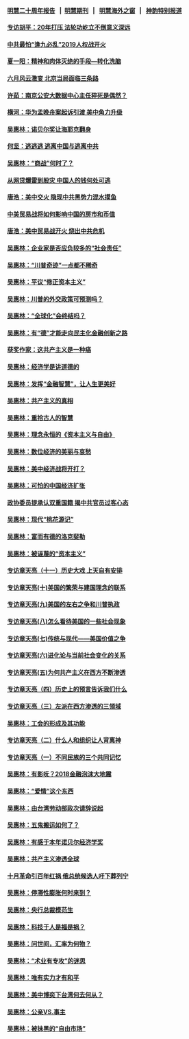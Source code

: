 #### [明慧二十周年报告](https://github.com/gfw-breaker/mh-reports/blob/master/README.md?t=07232041) &nbsp;&nbsp;|&nbsp;&nbsp;[明慧期刊](https://github.com/gfw-breaker/mh-qikan) &nbsp;&nbsp;|&nbsp;&nbsp; [明慧海外之窗](https://github.com/gfw-breaker/mh-news/blob/master/README.md?t=07232041) &nbsp;&nbsp;|&nbsp;&nbsp; [神韵特别报道](https://github.com/gfw-breaker/mh-news/blob/master/shenyun.md?t=07232041) 

#### [专访胡平：20年打压 法轮功屹立不倒意义深远](../pages/nsc423/n11398800.md?t=07232041) 

#### [中共最怕“逢九必乱”2019人权战开火](../pages/nsc423/n11385248.md?t=07232041) 

#### [夏一阳：精神和肉体灭绝的手段—转化洗脑](../pages/nsc423/n11368250.md?t=07232041) 

#### [六月风云激变 北京当局面临三条路](../pages/nsc423/n11313668.md?t=07232041) 

#### [许茹：南京公安大数据中心主任猝死是偶然？](../pages/nsc423/n11064744.md?t=07232041) 

#### [横河：华为孟晚舟案起诉引渡 美中角力升级](../pages/nsc423/n11027230.md?t=07232041) 

#### [吴惠林：诺贝尔奖让海耶克翻身](../pages/nsc423/n10890049.md?t=07232041) 

#### [何坚：逃逃逃 逃离中国与逃离中共](../pages/nsc423/n10592891.md?t=07232041) 

#### [吴惠林：“商战”何时了？](../pages/nsc423/n10573558.md?t=07232041) 

#### [从网贷爆雷到股灾 中国人的钱何处可逃](../pages/nsc423/n10572800.md?t=07232041) 

#### [唐浩：美中交火 隐现中共黑势力混水摸鱼](../pages/nsc423/n10544040.md?t=07232041) 

#### [中美贸易战将如何影响中国的房市和币值](../pages/nsc423/n10543697.md?t=07232041) 

#### [唐浩：美中贸易战开火 烧出中共危机](../pages/nsc423/n10540126.md?t=07232041) 

#### [吴惠林：企业家是否应负较多的“社会责任”](../pages/nsc423/n10535022.md?t=07232041) 

#### [吴惠林：“川普奇迹”一点都不稀奇](../pages/nsc423/n10512808.md?t=07232041) 

#### [吴惠林：平议“修正资本主义”](../pages/nsc423/n10495724.md?t=07232041) 

#### [吴惠林：川普的外交政策可预测吗？](../pages/nsc423/n10462387.md?t=07232041) 

#### [吴惠林：“全球化”会终结吗？](../pages/nsc423/n10452838.md?t=07232041) 

#### [吴惠林：有“德”才能走向民主化金融创新之路](../pages/nsc423/n10432292.md?t=07232041) 

#### [获奖作家：这共产主义是一种癌](../pages/nsc423/n10431541.md?t=07232041) 

#### [吴惠林：经济学是讲道德的](../pages/nsc423/n10398014.md?t=07232041) 

#### [吴惠林：发挥“金融智慧”，让人生更美好](../pages/nsc423/n10375019.md?t=07232041) 

#### [吴惠林：共产主义的真相](../pages/nsc423/n10351394.md?t=07232041) 

#### [吴惠林：重拾古人的智慧](../pages/nsc423/n10337691.md?t=07232041) 

#### [吴惠林：理念永恒的《资本主义与自由》](../pages/nsc423/n10316274.md?t=07232041) 

#### [吴惠林：数位经济的美丽与哀愁](../pages/nsc423/n10292946.md?t=07232041) 

#### [吴惠林：美中经济战将开打？](../pages/nsc423/n10258825.md?t=07232041) 

#### [吴惠林：可怕的中国经济扩张](../pages/nsc423/n10219147.md?t=07232041) 

#### [政协委员提承认双重国籍 揭中共官员过客心态](../pages/nsc423/n10208809.md?t=07232041) 

#### [吴惠林：现代“桃花源记”](../pages/nsc423/n10185234.md?t=07232041) 

#### [吴惠林：富而有德的洛克斐勒](../pages/nsc423/n10142264.md?t=07232041) 

#### [吴惠林：被诬蔑的“资本主义”](../pages/nsc423/n10124816.md?t=07232041) 

#### [专访章天亮（十一）历史大戏 上天自有安排](../pages/nsc423/n10094905.md?t=07232041) 

#### [专访章天亮(十)美国的繁荣与建国理念的联系](../pages/nsc423/n10094899.md?t=07232041) 

#### [专访章天亮(九)美国的左右之争和川普执政](../pages/nsc423/n10094889.md?t=07232041) 

#### [专访章天亮(八)怎么看待美国的一些社会现象](../pages/nsc423/n10094857.md?t=07232041) 

#### [专访章天亮(七)传统与现代——美国价值之争](../pages/nsc423/n10093140.md?t=07232041) 

#### [专访章天亮(六)进化论与当前社会变化的关系](../pages/nsc423/n10092036.md?t=07232041) 

#### [专访章天亮(五)为何共产主义在西方不断渗透](../pages/nsc423/n10083620.md?t=07232041) 

#### [专访章天亮（四）历史上的预言告诉我们什么](../pages/nsc423/n10083606.md?t=07232041) 

#### [专访章天亮（三）左派在西方渗透的三领域](../pages/nsc423/n10081115.md?t=07232041) 

#### [吴惠林：工会的形成及其功能](../pages/nsc423/n10080633.md?t=07232041) 

#### [专访章天亮（二）什么人和组织让人背离神](../pages/nsc423/n10076637.md?t=07232041) 

#### [专访章天亮（一）不同民族的三个共同记忆](../pages/nsc423/n10074188.md?t=07232041) 

#### [吴惠林：有影呒？2018金融泡沫大地震](../pages/nsc423/n10040534.md?t=07232041) 

#### [吴惠林：“爱情”这个东西](../pages/nsc423/n10019423.md?t=07232041) 

#### [吴惠林：由台湾劳动部政次请辞说起](../pages/nsc423/n9979679.md?t=07232041) 

#### [吴惠林：五鬼搬运如何了？](../pages/nsc423/n9925338.md?t=07232041) 

#### [吴惠林：有感于本年诺贝尔经济学奖](../pages/nsc423/n9871883.md?t=07232041) 

#### [吴惠林：共产主义渗透全球](../pages/nsc423/n9812748.md?t=07232041) 

#### [十月革命引百年红祸 俄总统候选人吁下葬列宁](../pages/nsc423/n9810182.md?t=07232041) 

#### [吴惠林：停滞性膨胀何时来到？](../pages/nsc423/n9764136.md?t=07232041) 

#### [吴惠林：央行总裁模范生](../pages/nsc423/n9728134.md?t=07232041) 

#### [吴惠林：科技于人是福是祸？](../pages/nsc423/n9672982.md?t=07232041) 

#### [吴惠林：问世间，汇率为何物？](../pages/nsc423/n9621788.md?t=07232041) 

#### [吴惠林：“术业有专攻”的迷思](../pages/nsc423/n9580363.md?t=07232041) 

#### [吴惠林：唯有实力才有和平](../pages/nsc423/n9529599.md?t=07232041) 

#### [吴惠林：美中博奕下台湾何去何从？](../pages/nsc423/n9483598.md?t=07232041) 

#### [吴惠林：公亲VS.事主](../pages/nsc423/n9425637.md?t=07232041) 

#### [吴惠林：被抹黑的“自由市场”](../pages/nsc423/n9351545.md?t=07232041) 

